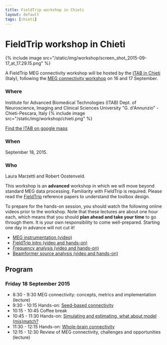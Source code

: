 ```yaml
---
title: FieldTrip workshop in Chieti
layout: default
tags: [chieti]
---
```


#  FieldTrip workshop in Chieti

{% include image src="/static/img/workshop/screen_shot_2015-09-17_at_17.29.15.png" %}

A FieldTrip MEG connectivity workshop will be hosted by the [ITAB in Chieti](http://www.itab.unich.it) (Italy), following the [MEG connectivity workshop](https://www.jiscmail.ac.uk/cgi-bin/webadmin?A2=ind1508&L=MEGCOMMUNITY&F=&S=&P=6229) on 16 and 17 September.

### Where

Institute for Advanced Biomedical Technologies (ITAB)
Dept. of Neuroscience, Imaging and Clinical Sciences
University "G. d'Annunzio" - Chieti-Pescara, Italy
{% include image src="/static/img/workshop/chieti.png" %}

[Find the ITAB on google maps](https://www.google.nl/maps/place/Istituto+per+le+Tecnologie+Avanzate+Biomediche,+66100+Chieti+CH,+Italië/@42.3667541,14.148373,17z/data=!4m7!1m4!3m3!1s0x1331ac2c47560d77/0x71decc418c53312d!2sVia+Colle+dell'Ara,+66100+Chieti+CH,+Italië!3b1!3m1!1s0x1331ac2c973b8067/0x27369d91f2b65216?hl=nl)

### When

September 18, 2015.

### Who

Laura Marzetti and Robert Oostenveld.

This workshop is an **advanced** workshop in which we will move beyond standard MEG data processing. Familiarity with FieldTrip is required. Please read the [FieldTrip](http://www.hindawi.com/journals/cin/2011/156869/) reference papers to understand the toolbox design.  

To prepare for the hands-on session, you should watch the following online videos prior to the workshop. Note that these lectures are about one hour each, which means that you should **plan ahead and take your time** to go through them. It is your own responsibility to come well-prepared. Starting one day in advance will not cut it!

*  [MEG instrumentation (video)](https://www.youtube.com/watch?v=15Qs4fuPpes)
*  [FieldTrip intro (video and hands-on)](/tutorial/introduction)
*  [Frequency analysis (video and hands-on)](/tutorial/timefrequencyanalysis)
*  [Beamformer source analysis (video and hands-on)](/tutorial/beamformer)

## Program

### Friday 18 September 2015

*  8:30 - 9:30 MEG connectivity: concepts, metrics and implementation (lecture)
*  9:30 - 10:15 Hands-on: [Seed-based connectivity](/tutorial/chieti/virtualchannel)
*  10:15 - 10:45 Coffee break
*  10:45 - 11:30 Hands-on: [Simulating and estimating, what about model (mis)match?](/tutorial/chieti/simulation)
*  11:30 - 12:15 Hands-on: [Whole-brain connectivity](/tutorial/chieti/wholebrain)
*  12:15 - 12:30 Review of MEG connectivity, challenges and opportunities (lecture)
